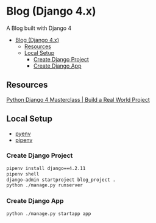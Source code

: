 # Blog (Django 4.x)
A Blog built with Django 4

- [Blog (Django 4.x)](#blog-django-4x)
  - [Resources](#resources)
  - [Local Setup](#local-setup)
    - [Create Django Project](#create-django-project)
    - [Create Django App](#create-django-app)

## Resources
[Python Django 4 Masterclass | Build a Real World Project](https://www.udemy.com/course/python-django-masterclass)

## Local Setup
- [pyenv](https://github.com/pyenv/pyenv)
- [pipenv](https://pipenv.pypa.io/en/latest/)

### Create Django Project
```sh
pipenv install django==4.2.11
pipenv shell
django-admin startproject blog_project .
python ./manage.py runserver
```

### Create Django App
```sh
python ./manage.py startapp app
```